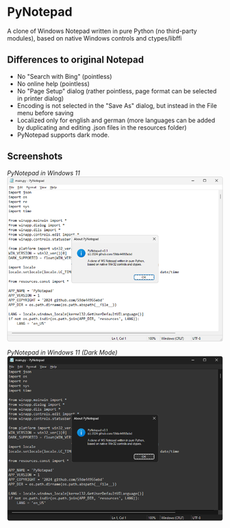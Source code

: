 # PyNotepad
A clone of Windows Notepad written in pure Python (no third-party modules), based on native Windows controls and ctypes/libffi

## Differences to original Notepad

* No "Search with Bing" (pointless)
* No online help (pointless)
* No "Page Setup" dialog (rather pointless, page format can be selected in printer dialog)
* Encoding is not selected in the "Save As" dialog, but instead in the File menu before saving
* Localized only for english and german (more languages can be added by duplicating and editing .json files in the resources folder)
* PyNotepad supports dark mode.

## Screenshots

*PyNotepad in Windows 11*  
![](screenshots/pynotepad.png)

*PyNotepad in Windows 11 (Dark Mode)*  
![](screenshots/pynotepad-dark.png)
